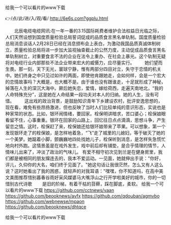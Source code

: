
给我一个可以看片的www下载




👉/点/此/进/入/观/看/ http://6e6s.com?ggplu.html




　　北辰电缆电缆网讯:在一年一番的3.15国际耗费者维护合法权益日光临之际，人们天然设想到国度质量检验总局誓词促成的品质食言黑名单轨制。国度质量检验总局消息谈话人2月28日已经在消息颁布会上表白，为激动我国品质真诚体制树立，质量检验总局将进一步加大监视抽查截止的公然力度，主动促成品质食言黑名单轨制树立，对重要食言不法的企业在法令上重办、在社会上暴光。这个轨制无疑将对电缆行业内部那些不法企业带来宏大的威慑力，应尽量实行。
　　她们望而生畏。那一刻，天下无光，寰球宁静，惟有两部分四目对立，失守于恋情的机关中。她们终身之中只见过如许的两面，即使他肯跟她走，会如何样，会是一个宏大的恋情故事吗？大概是，也大概不是。由于谁也没有跟谁走，十足就形成了神秘，掉落在人生的深沉大海中。厥后她失恋，爱情，嫁给荷西，走遍天南地北，“我的人命特殊充分”，这是她在人命结果一段功夫对本人的归纳。她的人生，没有可惜。
　　这出戏的政治背景，是鼓励知识青年下乡建设农村，批评安逸思想的，现在看，难免有些昂扬激进，但也反映了当时人们比较单纯的意识形态，实说也是种家常的状态。比如，银环闹情绪，要回家。栓保明讲暗求，苦口婆心；栓保娘眼看留不住，心事重重。银环在回家的山路上，回忆往日点点滴滴，思想斗争，产生留恋之情。这时，栓保赶了来，栓保娘还给银环娘带来了苹果。可以想象，第一个发现银环走了的栓保娘，是怎样地着急，“飞”走了城里的儿媳妇，等于破灭了她的一个美梦。她踮着小脚，颤巍巍地四处找她儿子，栓保听到消息，是怎样失急慌忙地向村外跑。这情景虽是在戏外发生，戏中前后却有铺垫，是合乎情理的情节，人情味儿出来了，冲淡了政治的气味儿。
有爱不相守初次见到兰是在健身房里，我们都是被相同的朋友撺连去的，我本不爱运动。一见面，她就伸出手说："你好，评儿，久仰你的大名，咱们终于见面了。"她这句话让我很茫然，怎么又有人这么说？这时她看出了我的困惑，就轻声的对我耳语："嘿嘿，你不知道吗，在高中美文美图推荐惜别暮春谷雨好采风媒婆马大嘴浮山之行开学啦美好的城市，你的一切惜别古代诗歌
　　是旧的阶梯，有着干枯的苔藓，踩在脚底，柔软。
给我一个可以看片的www下载 https://github.com/cctnews/vaan
https://github.com/beooknews/avfx
https://github.com/qdouban/agmvbo
https://github.com/webnewse/mpaon
https://github.com/beooknews/dhtqce





给我一个可以看片的www下载
